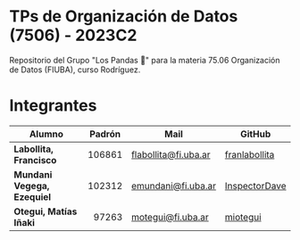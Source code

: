 # TPs de Organización de Datos (7506) - 2023C2
Repositorio del Grupo "Los Pandas 🐼" para la materia 75.06 Organización de Datos (FIUBA), curso Rodríguez.

# Integrantes

| <center>Alumno</center> | <center>Padrón</center> | <center>Mail</center> | <center>GitHub</center> |
|:------------------------|-----------------------:|:----------------------|:------------------------|
| **Labollita, Francisco** | 106861 | flabollita@fi.uba.ar | [franlabollita](https://github.com/franlabollita) |
| **Mundani Vegega, Ezequiel** | 102312 | emundani@fi.uba.ar | [InspectorDave](https://github.com/InspectorDave) |
| **Otegui, Matías Iñaki** | 97263 | motegui@fi.uba.ar |  [miotegui](https://github.com/miotegui) |
